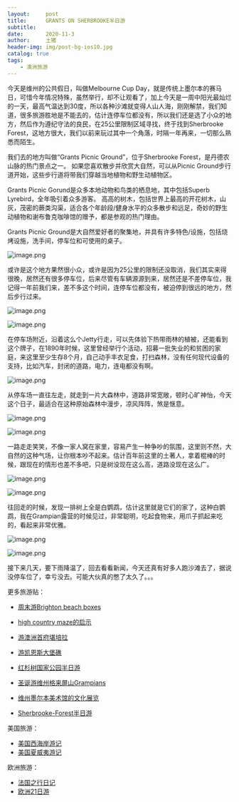 ```yaml
---
layout:     post
title:      GRANTS ON SHERBROOKE半日游
subtitle:   
date:       2020-11-3
author:     土猪
header-img: img/post-bg-ios10.jpg
catalog: true
tags:
    - 澳洲旅游
---
```






今天是维州的公共假日，叫做Melbourne Cup Day，就是传统上墨尔本的赛马日，可惜今年情况特殊，虽然举行，却不让观看了，加上今天是一周中阳光最灿烂的一天，最高气温达到30度，所以各种沙滩就变得人山人海，刚刚解禁，我们知道，很多旅游胜地是不能去的，估计连停车位都没有，所以我们还是选了小众的地方，然后作为遵纪守法的良民，在25公里限制区域寻找，终于找到Sherbrooke Forest，这地方很大，我们以前来玩过其中一个角落，时隔一年再来，一切那么熟悉而陌生。



我们去的地方叫做“Grants Picnic Ground”，位于Sherbrooke Forest，是丹德农山脉的热门景点之一。 如果您喜欢散步并欣赏大自然，可以从Picnic Ground步行道开始，这些步行道将带我们穿越当地植物和野生动植物区。

Grants Picnic Gorund是众多本地动物和鸟类的栖息地，其中包括Superb Lyrebird，全年吸引着众多游客。 高高的树木，包括世界上最高的开花树木，山灰，茂密的蕨类沟渠，适合各个年龄段/健身水平的众多散步和远足，奇妙的野生动植物和谢布鲁克咖啡馆的赠予，都是参观的热门理由。

Grants Picnic Ground是大自然爱好者的聚集地，并具有许多特色/设施，包括烧烤设施，洗手间，停车位和可使用的桌子。

![image.png](https://images.hive.blog/DQmXuu5eNWN1WveExms7C9YxnExDc6gQoBk5naabzUYV8Qr/image.png)



或许是这个地方果然很小众，或许是因为25公里的限制还没取消，我们其实来得很晚，居然还有很多停车位，后来尽管有车辆源源到来，居然还是不差停车位，我记得一年前我们来，差不多这个时间，连停车位都没有，被迫停到很远的地方，然后步行过来。



![image.png](https://images.hive.blog/DQmZzScJsrKHuFDLYJTqCuL2yKdnHXzRxgDU6SzCffuaPbz/image.png)


![image.png](https://images.hive.blog/DQmS9AWGPJd6qmbqPguLP5aBJfvX29GFVcXjF8ctM4duF9Y/image.png)

在停车场附近，沿着这么个Jetty行走，可以先体验下热带雨林的植被，还能看到这个牌子，在1890年时候，这里曾经举行个活动，招募一批失业的和贫困的家庭，来这里至少生存8个月，自己动手丰衣足食，打扫森林，没有任何现代设备的支持，比如汽车，封闭的道路，电力，连电都没有啊。



![image.png](https://images.hive.blog/DQmQYgMo5MvW8PSK7Wqzgx4uxfSstAKHztS1neS2ptxCuLZ/image.png)



从停车场一直往左走，就走到一片大森林中，道路非常宽敞，顿时心旷神怡，今天这个日子，最适合在这种原始森林中漫步，凉风阵阵，煞是惬意。



![image.png](https://images.hive.blog/DQmdTLteATu8BEUGckSSXZZ1SmxH6zbcECuy1An8Gcjvw5j/image.png)



![image.png](https://images.hive.blog/DQmVP2Gui3RfV9xVRkZAarmK4p4PsAGvxqBtvE2JvsdeQY5/image.png)



一路走走笑笑，不像一家人窝在家里，容易产生一种争吵的氛围，这里则不然，大自然的这种气场，让你根本吵不起来。估计百年前这里的土著人，拿着棍棒的时候，跟现在的情形也差不多吧，只是树没现在这么高，道路没现在这么广。

![image.png](https://images.hive.blog/DQmWVTzwGrHoM5iWvbsXzWENUS41LRFKZiaqZepsEVmLcVK/image.png)

![image.png](https://images.hive.blog/DQmdWoCGt9SXaJxz6gWxXHmnSR91ubyCi1zjYDWHNkWDRZX/image.png)



往回走的时候，发现一排树上全是白鹦鹉，估计这里就是它们的家了，这种白鹦鹉，我在Grampian露营的时候见过，非常聪明，吃起食物来，用爪子抓起来吃的，看起来非常优雅。



![image.png](https://images.hive.blog/DQmSsdhBzrBnC9nB3DY1nRZZLf1kZPrWAFUccWHkpixpERs/image.png)


![image.png](https://images.hive.blog/DQmXkJXnJRPvyLpmJegsVirfviGQBe3aVAhTDDihtm55yR7/image.png)



接下来几天，要下雨降温了，回去看看新闻，今天还真有好多人跑沙滩去了，据说没停车位了，幸亏没去。可能大伙真的憋了太久了。。。















更多旅游贴：

- [周末游Brighton beach boxes](http://livinginau.life/2018/10/11/%E5%91%A8%E6%9C%AB%E6%B8%B8Brighton-beach-boxes/)
- 
  [high country maze的启示](http://livinginau.life/2018/02/16/high-country-maze%E7%9A%84%E5%90%AF%E7%A4%BA/)

- 
  [游澳洲首府堪培拉](http://livinginau.life/2018/01/16/%E6%B8%B8%E6%BE%B3%E6%B4%B2%E9%A6%96%E5%BA%9C%E5%A0%AA%E5%9F%B9%E6%8B%89/)

- [游凯恩斯大堡礁](http://livinginau.life/2018/01/10/%E6%B8%B8%E5%87%AF%E6%81%A9%E6%96%AF%E5%A4%A7%E5%A0%A1%E7%A4%81/)

- [红杉树国家公园半日游](http://livinginau.life/2020/02/23/%E7%BA%A2%E6%9D%89%E6%A0%91%E5%9B%BD%E5%AE%B6%E5%85%AC%E5%9B%AD%E5%8D%8A%E6%97%A5%E6%B8%B8/)

- [圣诞游维州格来屏山Grampians](http://livinginau.life/2018/12/24/%E5%9C%A3%E8%AF%9E%E6%97%85%E6%B8%B8-%E6%BE%B3%E5%A4%A7%E5%88%A9%E4%BA%9A%E7%BB%B4%E5%B7%9EGrampians/)

- [维州墨尔本美术馆的文化展览](http://livinginau.life/2020/03/20/Follow-me-to-the-exhibition-in-National-Gallery-of-Victoria/)

- [Sherbrooke-Forest半日游](http://livinginau.life/2020/03/17/Sherbrooke-Forest%E5%8D%8A%E6%97%A5%E6%B8%B8/)


美国旅游：

- [美国西海岸游记](http://livinginau.life/2017/10/11/%E7%BE%8E%E5%9B%BD%E8%A5%BF%E6%B5%B7%E5%B2%B8%E6%B8%B8%E8%AE%B0/)
- [美国夏威夷游记](http://livinginau.life/2020/01/31/%E7%BE%8E%E5%9B%BD%E5%A4%8F%E5%A8%81%E5%A4%B7%E6%B8%B8%E8%AE%B0/)


欧洲旅游：

- [法国之行日记](http://livinginau.life/2005/04/23/%E6%B3%95%E5%9B%BD%E4%B9%8B%E6%B8%B8/)
- [欧洲21日游](http://livinginau.life/2019/02/22/%E6%AC%A7%E6%B4%B221%E6%97%A5%E6%B8%B8%E5%87%86%E5%A4%87%E7%AF%87/)
